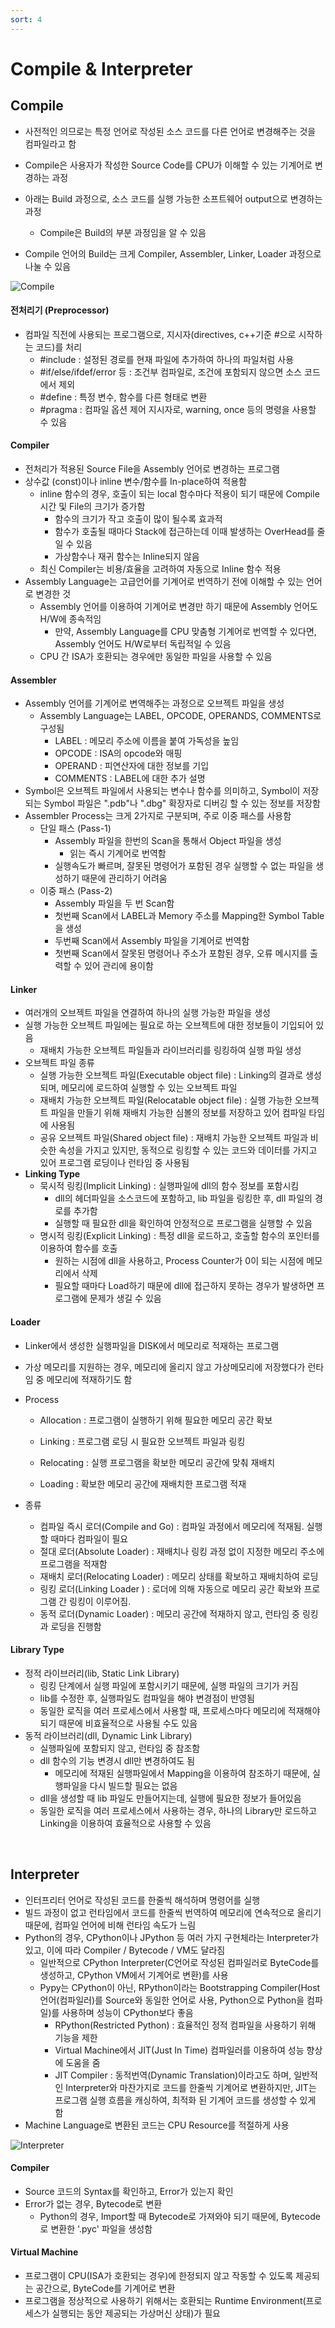 ```yaml
---
sort: 4
---
```


# Compile & Interpreter

## Compile

* 사전적인 의므로는 특정 언어로 작성된 소스 코드를 다른 언어로 변경해주는 것을 컴파일라고 함
* Compile은 사용자가 작성한 Source Code를 CPU가 이해할 수 있는 기계어로 변경하는 과정
* 아래는 Build 과정으로, 소스 코드를 실행 가능한 소프트웨어 output으로 변경하는 과정
  * Compile은 Build의 부분 과정임을 알 수 있음

* Compile 언어의 Build는 크게 Compiler, Assembler, Linker, Loader 과정으로 나눌 수 있음

![Compile](./Img/Compile.png)

#### 전처리기 (Preprocessor)

* 컴파일 직전에 사용되는 프로그램으로, 지시자(directives, c++기준 #으로 시작하는 코드)를 처리
  * #include : 설정된 경로를 현재 파일에 추가하여 하나의 파일처럼 사용
  * #if/else/ifdef/error 등 : 조건부 컴파일로, 조건에 포함되지 않으면 소스 코드에서 제외
  * #define : 특정 변수, 함수를 다른 형태로 변환 
  * #pragma : 컴파일 옵션 제어 지시자로, warning, once 등의 명령을 사용할 수 있음

#### Compiler

* 전처리가 적용된 Source File을 Assembly 언어로 변경하는 프로그램
* 상수값 (const)이나 inline 변수/함수를 In-place하여 적용함
  * inline 함수의 경우, 호출이 되는 local 함수마다 적용이 되기 때문에 Compile 시간 및 File의 크기가 증가함
    * 함수의 크기가 작고 호출이 많이 될수록 효과적
    * 함수가 호출될 때마다 Stack에 접근하는데 이때 발생하는 OverHead를 줄일 수 있음
    * 가상함수나 재귀 함수는 Inline되지 않음
  * 최신 Compiler는 비용/효율을 고려하여 자동으로 Inline 함수 적용
* Assembly Language는 고급언어를 기계어로 번역하기 전에 이해할 수 있는 언어로 변경한 것
  * Assembly 언어를 이용하여 기계어로 변경만 하기 때문에 Assembly 언어도 H/W에 종속적임
    * 만약, Assembly Language를 CPU 맞춤형 기계어로 번역할 수 있다면, Assembly 언어도 H/W로부터 독립적일 수 있음
  * CPU 간  ISA가 호환되는 경우에만 동일한 파일을 사용할 수 있음

#### Assembler

* Assembly 언어를 기계어로 변역해주는 과정으로 오브젝트 파일을 생성
  * Assembly Language는 LABEL, OPCODE, OPERANDS, COMMENTS로 구성됨
    * LABEL : 메모리 주소에 이름을 붙여 가독성을 높임
    * OPCODE : ISA의 opcode와 매핑
    * OPERAND : 피연산자에 대한 정보를 기입
    * COMMENTS : LABEL에 대한 추가 설명
* Symbol은 오브젝트 파일에서 사용되는 변수나 함수를 의미하고, Symbol이 저장되는 Symbol 파일은 ".pdb"나 ".dbg" 확장자로 디버깅 할 수 있는 정보를 저장함
* Assembler Process는 크게 2가지로 구분되며, 주로 이중 패스를 사용함
  * 단일 패스 (Pass-1) 
    * Assembly 파일을 한번의 Scan을 통해서 Object 파일을 생성
      * 읽는 즉시 기계어로 번역함
    * 실행속도가 빠르며, 잘못된 명령어가 포함된 경우 실행할 수 없는 파일을 생성하기 때문에 관리하기 어려움
  * 이중 패스 (Pass-2)
    * Assembly 파일을 두 번 Scan함
    * 첫번째 Scan에서 LABEL과 Memory 주소를 Mapping한 Symbol Table을 생성
    * 두번째 Scan에서 Assembly 파일을 기계어로 번역함
    * 첫번째 Scan에서 잘못된 명령어나 주소가 포함된 경우, 오류 메시지를 출력할 수 있어 관리에 용이함

#### Linker

* 여러개의 오브젝트 파일을 연결하여 하나의 실행 가능한 파일을 생성
* 실행 가능한 오브젝트 파일에는 필요로 하는 오브젝트에 대한 정보들이 기입되어 있음
  * 재배치 가능한 오브젝트 파일들과 라이브러리를 링킹하여 실행 파일 생성
* 오브젝트 파일 종류
  * 실행 가능한 오브젝트 파일(Executable object file) :  Linking의 결과로 생성되며, 메모리에 로드하여 실행할 수 있는 오브젝트 파일
  * 재배치 가능한 오브젝트 파일(Relocatable object file) : 실행 가능한 오브젝트 파일을 만들기 위해 재배치 가능한 심볼의 정보를 저장하고 있어 컴파일 타임에 사용됨
  * 공유 오브젝트 파일(Shared object file) : 재배치 가능한 오브젝트 파일과 비슷한 속성을 가지고 있지만, 동적으로 링킹할 수 있는 코드와 데이터를 가지고 있어 프로그램 로딩이나 런타임 중 사용됨
* **Linking Type**
  * 묵시적 링킹(Implicit Linking) : 실행파일에 dll의 함수 정보를 포함시킴
    * dll의 헤더파일을 소스코드에 포함하고, lib 파일을 링킹한 후, dll 파일의 경로를 추가함
    * 실행할 때 필요한 dll을 확인하여 안정적으로 프로그램을 실행할 수 있음
  * 명시적 링킹(Explicit Linking) : 특정 dll을 로드하고, 호출할 함수의 포인터를 이용하여 함수를 호출
    * 원하는 시점에 dll을 사용하고, Process Counter가 0이 되는 시점에 메모리에서 삭제
    * 필요할 때마다 Load하기 때문에 dll에 접근하지 못하는 경우가 발생하면 프로그램에 문제가 생길 수 있음

#### Loader

* Linker에서 생성한 실행파일을 DISK에서 메모리로 적재하는 프로그램

* 가상 메모리를 지원하는 경우, 메모리에 올리지 않고 가상메모리에 저장했다가 런타임 중 메모리에 적재하기도 함

* Process

  * Allocation : 프로그램이 실행하기 위해 필요한 메모리 공간 확보

  * Linking : 프로그램 로딩 시 필요한 오브젝트 파일과 링킹
  * Relocating : 실행 프로그램을 확보한 메모리 공간에 맞춰 재배치 
  * Loading : 확보한 메모리 공간에 재배치한 프로그램 적재

* 종류
  * 컴파일 즉시 로더(Compile and Go) : 컴파일 과정에서 메모리에 적재됨. 실행할 때마다 컴파일이 필요 
  * 절대 로더(Absolute Loader) : 재배치나 링킹 과정 없이 지정한 메모리 주소에 프로그램을 적재함
  * 재배치 로더(Relocating Loader) : 메모리 상태를 확보하고 재배치하여 로딩
  * 링킹 로더(Linking Loader ) : 로더에 의해 자동으로 메모리 공간 확보와 프로그램 간 링킹이 이루어짐.
  * 동적 로더(Dynamic Loader) : 메모리 공간에 적재하지 않고, 런타임 중 링킹과 로딩을 진행함

#### Library Type

* 정적 라이브러리(lib, Static Link Library)
  * 링킹 단계에서 실행 파일에 포함시키기 때문에, 실행 파일의 크기가 커짐
  * lib를 수정한 후, 실행파일도 컴파일을 해야 변경점이 반영됨
  * 동일한 로직을 여러 프로세스에서 사용할 때, 프로세스마다 메모리에 적재해야되기 때문에 비효율적으로 사용될 수도 있음
* 동적 라이브러리(dll, Dynamic Link Library)
  * 실행파일에 포함되지 않고, 런타임 중 참조함
  * dll 함수의 기능 변경시 dll만 변경하여도 됨
    * 메모리에 적재된 실행파일에서 Mapping을 이용하여 참조하기 때문에, 실행파일을 다시 빌드할 필요는 없음
  * dll을 생성할 때 lib 파일도 만들어지는데, 실행에 필요한 정보가 들어있음
  * 동일한 로직을 여러 프로세스에서 사용하는 경우, 하나의 Library만 로드하고 Linking을 이용하여 효율적으로 사용할 수 있음

<br/>

## Interpreter

* 인터프리터 언어로 작성된 코드를 한줄씩 해석하며 명령어를 실행
* 빌드 과정이 없고 런타임에서 코드를 한줄씩 번역하여 메모리에 연속적으로 올리기 때문에, 컴파일 언어에 비해 런타임 속도가 느림
* Python의 경우, CPython이나 JPython 등 여러 가지 구현체라는 Interpreter가 있고, 이에 따라 Compiler / Bytecode / VM도 달라짐
  - 일반적으로 CPython Interpreter(C언어로 작성된 컴파일러로 ByteCode를 생성하고, CPython VM에서 기계어로 변환)를 사용
  - Pypy는 CPython이 아닌, RPython이라는 Bootstrapping Compiler(Host 언어(컴파일러)를 Source와 동일한 언어로 사용, Python으로 Python을 컴파일)를 사용하며 성능이 CPython보다 좋음
    - RPython(Restricted Python) : 효율적인 정적 컴파일을 사용하기 위해 기능을 제한
    - Virtual Machine에서 JIT(Just In Time) 컴파일러를 이용하여 성능 향상에 도움을 줌
    - JIT Compiler : 동적번역(Dynamic Translation)이라고도 하며, 일반적인 Interpreter와 마찬가지로 코드를 한줄씩 기계어로 변환하지만, JIT는 프로그램 실행 흐름을 캐싱하여, 최적화 된 기계어 코드를 생성할 수 있게 함
* Machine Language로 변환된 코드는 CPU Resource를 적절하게 사용

![Interpreter](./Img/Interpreter.png)

#### Compiler

* Source 코드의 Syntax를 확인하고, Error가 있는지 확인
* Error가 없는 경우, Bytecode로 변환
  * Python의 경우, Import할 때 Bytecode로 가져와야 되기 때문에, Bytecode로 변환한 '.pyc' 파일을 생성함

#### Virtual Machine

* 프로그램이 CPU(ISA가 호환되는 경우)에 한정되지 않고 작동할 수 있도록 제공되는 공간으로, ByteCode를 기계어로 변환
* 프로그램을 정상적으로 사용하기 위해서는 호환되는 Runtime Environment(프로세스가 실행되는 동안 제공되는 가상머신 상태)가 필요
